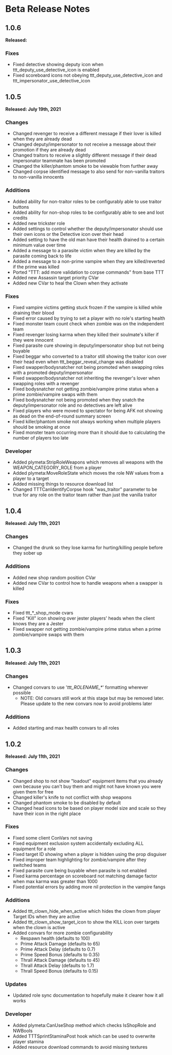 # Beta Release Notes

## 1.0.6
**Released:**

### Fixes
- Fixed detective showing deputy icon when ttt_deputy_use_detective_icon is enabled
- Fixed scoreboard icons not obeying ttt_deputy_use_detective_icon and ttt_impersonator_use_detective_icon

## 1.0.5
**Released: July 19th, 2021**

### Changes
- Changed revenger to receive a different message if their lover is killed when they are already dead
- Changed deputy/impersonator to not receive a message about their promotion if they are already dead
- Changed traitors to receive a slightly different message if their dead impersonator teammate has been promoted
- Changed the killer/phantom smoke to be viewable from further away
- Changed corpse identified message to also send for non-vanilla traitors to non-vanilla innocents

### Additions
- Added ability for non-traitor roles to be configurably able to use traitor buttons
- Added ability for non-shop roles to be configurably able to see and loot credits
- Added new trickster role
- Added settings to control whether the deputy/impersonator should use their own icons or the Detective icon over their head
- Added setting to have the old man have their health drained to a certain minimum value over time
- Added a message to a parasite victim when they are killed by the parasite coming back to life
- Added a message to a non-prime vampire when they are killed/reverted if the prime was killed
- Ported "TTT: add more validation to corpse commands" from base TTT
- Added new Assassin target priority CVar
- Added new CVar to heal the Clown when they activate

### Fixes
- Fixed vampire victims getting stuck frozen if the vampire is killed while draining their blood
- Fixed error caused by trying to set a player with no role's starting health
- Fixed monster team count check when zombie was on the independent team
- Fixed revenger losing karma when they killed their soulmate's killer if they were innocent
- Fixed parasite cure showing in deputy/impersonator shop but not being buyable
- Fixed beggar who converted to a traitor still showing the traitor icon over their head even when ttt_beggar_reveal_change was disabled
- Fixed swapper/bodysnatcher not being promoted when swapping roles with a promoted deputy/impersonator
- Fixed swapper/bodysnatcher not inheriting the revenger's lover when swapping roles with a revenger
- Fixed bodysnatcher not getting zombie/vampire prime status when a prime zombie/vampire swaps with them
- Fixed bodysnatcher not being promoted when they snatch the deputy/impersonator role and no detectives are left alive
- Fixed players who were moved to spectator for being AFK not showing as dead on the end-of-round summary screen
- Fixed killer/phantom smoke not always working when multiple players should be smoking at once
- Fixed monster team occurring more than it should due to calculating the number of players too late

### Developer
- Added plymeta:StripRoleWeapons which removes all weapons with the WEAPON_CATEGORY_ROLE from a player
- Added plymeta:MoveRoleState which moves the role NW values from a player to a target
- Added missing things to resource download list
- Changed TTTCanIdentifyCorpse hook "was_traitor" parameter to be true for any role on the traitor team rather than just the vanilla traitor

## 1.0.4
**Released: July 11th, 2021**

### Changes
- Changed the drunk so they lose karma for hurting/killing people before they sober up

### Additions
- Added new shop random position CVar
- Added new CVar to control how to handle weapons when a swapper is killed

### Fixes
- Fixed ttt_*_shop_mode cvars
- Fixed "Kill" icon showing over jester players' heads when the client knows they are a Jester
- Fixed swapper not getting zombie/vampire prime status when a prime zombie/vampire swaps with them

## 1.0.3 
**Released: July 11th, 2021**

### Changes
- Changed convars to use '_ttt_ROLENAME\_\*_' formatting wherever possible
  - NOTE: Old convars still work at this stage but may be removed later. Please update to the new convars now to avoid problems later

### Additions
- Added starting and max health convars to all roles

## 1.0.2
**Released: July 11th, 2021**

### Changes
- Changed shop to not show "loadout" equipment items that you already own because you can't buy them and might not have known you were given them for free
- Changed killer's knife to not conflict with shop weapons
- Changed phantom smoke to be disabled by default
- Changed head icons to be based on player model size and scale so they have their icon in the right place

### Fixes
- Fixed some client ConVars not saving
- Fixed equipment exclusion system accidentally excluding ALL equipment for a role
- Fixed target ID showing when a player is hidden using the prop disguiser
- Fixed improper team highlighting for zombie/vampire after they switched teams
- Fixed parasite cure being buyable when parasite is not enabled
- Fixed karma percentage on scoreboard not matching damage factor when max karma was greater than 1000
- Fixed potential errors by adding more nil protection in the vampire fangs

### Additions
- Added ttt_clown_hide_when_active which hides the clown from player Target IDs when they are active
- Added ttt_clown_show_target_icon to show the KILL icon over targets when the clown is active
- Added convars for more zombie configurability
  - Respawn health (defaults to 100)
  - Prime Attack Damage (defaults to 65)
  - Prime Attack Delay (defaults to 0.7)
  - Prime Speed Bonus (defaults to 0.35)
  - Thrall Attack Damage (defaults to 45)
  - Thrall Attack Delay (defaults to 1.7)
  - Thrall Speed Bonus (defaults to 0.15)

### Updates
- Updated role sync documentation to hopefully make it clearer how it all works

### Developer
- Added plymeta:CanUseShop method which checks IsShopRole and NWBools
- Added TTTSprintStaminaPost hook which can be used to overwrite player stamina
- Added resource download commands to avoid missing textures